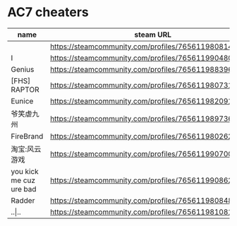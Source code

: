 # AC7 cheaters

| name | steam URL |
| ------ | ------ |
|  | https://steamcommunity.com/profiles/76561198081430238 |
| I | https://steamcommunity.com/profiles/76561199048027117 |
| Genius | https://steamcommunity.com/profiles/76561198839646162 |
| [FHS] RAPTOR | https://steamcommunity.com/profiles/76561198073103373 |
| Eunice | https://steamcommunity.com/profiles/76561198209173436 |
| 爷笑虐九州 | https://steamcommunity.com/profiles/76561198973679329 |
| FireBrand | https://steamcommunity.com/profiles/76561198026289985 |
| 淘宝:风云游戏 | https://steamcommunity.com/profiles/76561199070000800 |
| you kick me cuz ure bad | https://steamcommunity.com/profiles/76561199086244180 |
| Radder | https://steamcommunity.com/profiles/76561198084874424 |
| ..&#124;.. | https://steamcommunity.com/profiles/76561198108197134 |
